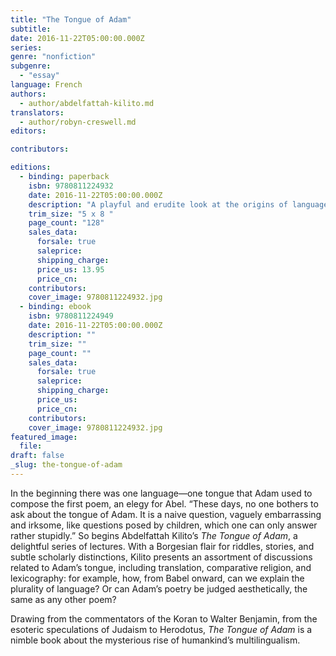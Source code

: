 ```yaml
---
title: "The Tongue of Adam"
subtitle:
date: 2016-11-22T05:00:00.000Z
series:
genre: "nonfiction"
subgenre:
  - "essay"
language: French
authors:
  - author/abdelfattah-kilito.md
translators:
  - author/robyn-creswell.md
editors:

contributors:

editions:
  - binding: paperback
    isbn: 9780811224932
    date: 2016-11-22T05:00:00.000Z
    description: "A playful and erudite look at the origins of language "
    trim_size: "5 x 8 "
    page_count: "128"
    sales_data:
      forsale: true
      saleprice:
      shipping_charge:
      price_us: 13.95
      price_cn:
    contributors:
    cover_image: 9780811224932.jpg
  - binding: ebook
    isbn: 9780811224949
    date: 2016-11-22T05:00:00.000Z
    description: ""
    trim_size: ""
    page_count: ""
    sales_data:
      forsale: true
      saleprice:
      shipping_charge:
      price_us:
      price_cn:
    contributors:
    cover_image: 9780811224932.jpg
featured_image:
  file:
draft: false
_slug: the-tongue-of-adam
---
```


In the beginning there was one language—one tongue that Adam used to compose the first poem, an elegy for Abel. “These days, no one bothers to ask about the tongue of Adam. It is a naive question, vaguely embarrassing and irksome, like questions posed by children, which one can only answer rather stupidly.” So begins Abdelfattah Kilito’s _The Tongue of Adam_, a delightful series of lectures. With a Borgesian flair for riddles, stories, and subtle scholarly distinctions, Kilito presents an assortment of discussions related to Adam’s tongue, including translation, comparative religion, and lexicography: for example, how, from Babel onward, can we explain the plurality of language? Or can Adam’s poetry be judged aesthetically, the same as any other poem?

Drawing from the commentators of the Koran to Walter Benjamin, from the esoteric speculations of Judaism to Herodotus, _The Tongue of Adam_ is a nimble book about the mysterious rise of humankind’s multilingualism.
